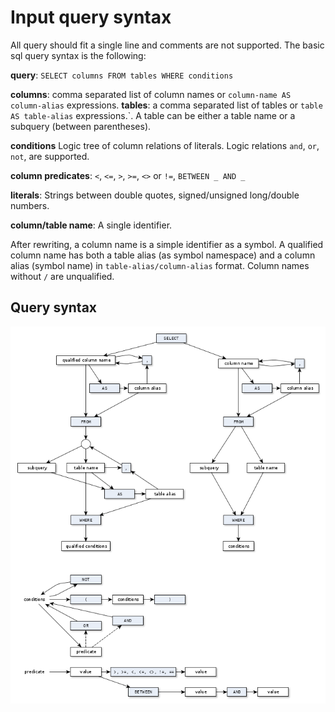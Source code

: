 # Input query syntax

All query should fit a single line and comments are not supported.
The basic sql query syntax is the following:

**query**: `SELECT columns FROM tables WHERE conditions`

**columns**: comma separated list of column names or
           `column-name AS column-alias` expressions.
**tables**: a comma separated list of tables or `table AS table-alias`
          expressions.`. A table can be either a table name or a subquery
          (between parentheses).

**conditions** Logic tree of column relations of literals.
               Logic relations `and`, `or`, `not`, are supported.

**column predicates**: `<`, `<=`, `>`, `>=`, `<>` or `!=`, `BETWEEN _ AND _`

**literals**: Strings between double quotes, signed/unsigned long/double numbers.

**column/table name**: A single identifier.

After rewriting, a column name is a simple identifier as a symbol.
A qualified column name has both a table alias (as symbol namespace)
and a column alias (symbol name) in `table-alias/column-alias` format.
Column names without `/` are unqualified.

## Query syntax

<img src="query_syntax_flow.png"/>
